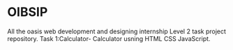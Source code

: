 # OIBSIP
All the oasis web development and designing internship Level 2 task project repository. Task 1:Calculator- Calculator usning HTML CSS JavaScript.
